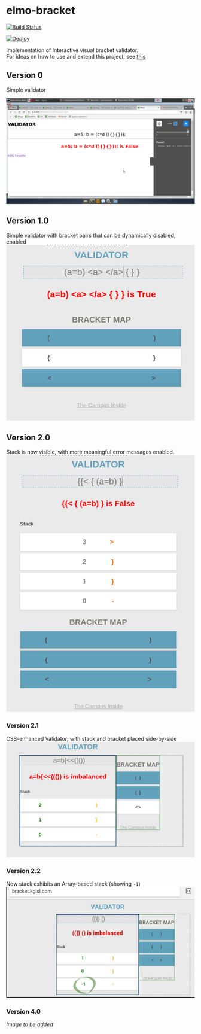 # elmo-bracket

[![Build Status](https://travis-ci.org/kgashok/fuzzy.svg?branch=master)](https://travis-ci.org/kgashok/fuzzy)

[![Deploy](https://www.herokucdn.com/deploy/button.png)](https://heroku.com/deploy)

Implementation of Interactive visual bracket validator.  
For ideas on how to use and extend this project, see [this](challenge.md)

## Version 0 
Simple validator 

![Version 0](img/interactiveBracket.png)

## Version 1.0 
Simple validator with bracket pairs that can be dynamically disabled, enabled
![Version 1](img/dynamicValidator.png)

## Version 2.0 
Stack is now visible, with more meaningful error messages enabled. 
![Version 2](img/dynamicValidatorWithStack.png)

### Version 2.1 
CSS-enhanced Validator; with stack and bracket placed side-by-side
![Version 2.1](img/cssEnhancedValidator.png)

### Version 2.2
Now stack exhibits an Array-based stack (showing `-1`)
![Version 2.2](img/v22Validator.jpg)

### Version 4.0
_Image to be added_
